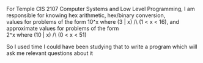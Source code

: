 For Temple CIS 2107 Computer Systems and Low Level Programming, I am responsible for knowing hex arithmetic, hex/binary conversion,  
values for problems of the form 10^x where (3 | x) /\ (1 < x < 16), and approximate values for problems of the form  
2^x where (10 | x) /\ (0 < x < 51)  

So I used time I could have been studying that to write a program which will ask me relevant questions about it
